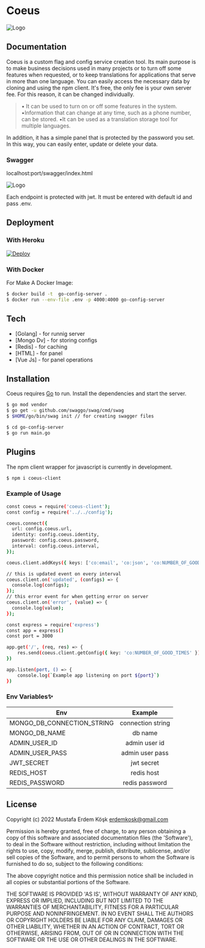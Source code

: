 # Coeus

 ![Logo](https://i.imgur.com/Jgf7swu.gif)
## Documentation

Coeus is a custom flag and config service creation tool. Its main purpose is to make business decisions used in many projects or to turn off some features when requested, or to keep translations for applications that serve in more than one language. You can easily access the necessary data by cloning and using the npm client. It's free, the only fee is your own server fee. For this reason, it can be changed individually.

>▪️ It can be used to turn on or off some features in the system.
▪️Information that can change at any time, such as a phone number, can be stored.
▪️It can be used as a translation storage tool for multiple languages.


In addition, it has a simple panel that is protected by the password you set. In this way, you can easily enter, update or delete your data.
### Swagger
localhost:port/swagger/index.html

![Logo](https://i.imgur.com/sAmY4b8.png)

Each endpoint is protected with jwt. It must be entered with default id and pass .env.
## Deployment
### With Heroku
[![Deploy](https://www.herokucdn.com/deploy/button.svg)](https://heroku.com/deploy?template=https://github.com/erdemkosk/coeus)
### With Docker
For Make A Docker Image:
```sh
$ docker build -t  go-config-server .
$ docker run --env-file .env -p 4000:4000 go-config-server
```

## Tech
* [Golang] - for runnig server
* [Mongo Dv] - for storing configs
* [Redis] - for caching
* [HTML] - for panel
* [Vue Js] - for panel operations

## Installation
Coeus requires [Go](https://golang.org/) to run.
Install the dependencies and start the server.

```sh
$ go mod vendor
$ go get -u github.com/swaggo/swag/cmd/swag
$ $HOME/go/bin/swag init // for creating swagger files
```

```sh
$ cd go-config-server
$ go run main.go
```
## Plugins

The npm client wrapper for javascript is currently in development.

```sh
$ npm i coeus-client
```

### Example of Usage

```sh
const coeus = require('coeus-client');
const config = require('../../config');

coeus.connect({
  url: config.coeus.url,
  identity: config.coeus.identity,
  password: config.coeus.password,
  interval: config.coeus.interval,
});

coeus.client.addKeys({ keys: ['co:email', 'co:json', 'co:NUMBER_OF_GOOD_TIMES'] });

// this is updated event on every interval
coeus.client.on('updated', (configs) => {
  console.log(configs);
});
// this error event for when getting error on server
coeus.client.on('error', (value) => {
  console.log(value);
});

const express = require('express')
const app = express()
const port = 3000

app.get('/', (req, res) => {
    res.send(coeus.client.getConfig({ key: 'co:NUMBER_OF_GOOD_TIMES' }))
})

app.listen(port, () => {
    console.log(`Example app listening on port ${port}`)
})
```

### Env Variables✨

| Env        | Example           
| ------------- |:-------------:
| MONGO_DB_CONNECTION_STRING      | connection string
| MONGO_DB_NAME   | db name      
| ADMIN_USER_ID | admin user id
| ADMIN_USER_PASS| admin user pass
| JWT_SECRET   | jwt secret      
| REDIS_HOST | redis host
| REDIS_PASSWORD      | redis password 

## License
Copyright (c) 2022 Mustafa Erdem Köşk <erdemkosk@gmail.com>

Permission is hereby granted, free of charge, to any person obtaining a copy of this software and associated documentation files (the 'Software'), to deal in the Software without restriction, including without limitation the rights to use, copy, modify, merge, publish, distribute, sublicense, and/or sell copies of the Software, and to permit persons to whom the Software is furnished to do so, subject to the following conditions:

The above copyright notice and this permission notice shall be included in all copies or substantial portions of the Software.

THE SOFTWARE IS PROVIDED 'AS IS', WITHOUT WARRANTY OF ANY KIND, EXPRESS OR IMPLIED, INCLUDING BUT NOT LIMITED TO THE WARRANTIES OF MERCHANTABILITY, FITNESS FOR A PARTICULAR PURPOSE AND NONINFRINGEMENT. IN NO EVENT SHALL THE AUTHORS OR COPYRIGHT HOLDERS BE LIABLE FOR ANY CLAIM, DAMAGES OR OTHER LIABILITY, WHETHER IN AN ACTION OF CONTRACT, TORT OR OTHERWISE, ARISING FROM, OUT OF OR IN CONNECTION WITH THE SOFTWARE OR THE USE OR OTHER DEALINGS IN THE SOFTWARE.



  
